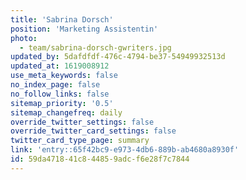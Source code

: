 ```yaml
---
title: 'Sabrina Dorsch'
position: 'Marketing Assistentin'
photo:
  - team/sabrina-dorsch-gwriters.jpg
updated_by: 5dafdfdf-476c-4794-be37-54949932513d
updated_at: 1619008912
use_meta_keywords: false
no_index_page: false
no_follow_links: false
sitemap_priority: '0.5'
sitemap_changefreq: daily
override_twitter_settings: false
override_twitter_card_settings: false
twitter_card_type_page: summary
link: 'entry::65f42bc9-e973-4db6-889b-ab4680a8930f'
id: 59da4718-41c8-4485-9adc-f6e28f7c7844
---
```


